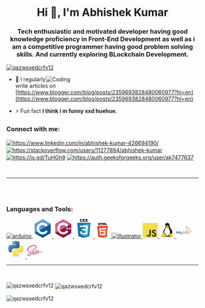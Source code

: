 <h1 align="center">Hi 👋, I'm Abhishek Kumar</h1>
<h3 align="center">Tech enthusiastic and motivated developer having good knowledge proficiency in Front-End Development as well as i am a competitive programmer having good problem solving skills. And currently exploring BLockchain Development.</h3>

<p align="left"> <a href="https://github.com/ryo-ma/github-profile-trophy"> <img src="https://github-profile-trophy.vercel.app/?username=qazwsxedcrfv12" alt="qazwsxedcrfv12" /></a> </p>


<img align="right" alt="Coding" width="400" src="https://cdn.dribbble.com/users/2646423/screenshots/5507196/computer.gif">



- 📝 I regularly write articles on [https://www.blogger.com/blog/posts/2359693828480060977?hl=en](https://www.blogger.com/blog/posts/2359693828480060977?hl=en)

- ⚡ Fun fact **I think i m funny xxd huehue.**

<h3 align="left">Connect with me:</h3>
<p align="left">
<a href="https://www.linkedin.com/in/abhishek-kumar-426694190/" target="blank"><img align="center" src="https://raw.githubusercontent.com/rahuldkjain/github-profile-readme-generator/neutral-icons/src/images/icons/Social/linked-in-alt.svg" alt="https://www.linkedin.com/in/abhishek-kumar-426694190/" height="30" width="40" /></a>
<a href="https://stackoverflow.com/users/11277894/abhishek-kumar" target="blank"><img align="center" src="https://raw.githubusercontent.com/rahuldkjain/github-profile-readme-generator/neutral-icons/src/images/icons/Social/stack-overflow.svg" alt="https://stackoverflow.com/users/11277894/abhishek-kumar" height="30" width="40" /></a>
<a href="https://www.hackerrank.com/lonewolf0987" target="blank"><img align="center" src="https://raw.githubusercontent.com/rahuldkjain/github-profile-readme-generator/neutral-icons/src/images/icons/Social/hackerrank.svg" alt="https://is.gd/TuHGh9" height="30" width="40" /></a>
<a href="https://auth.geeksforgeeks.org/user/ak7477637" target="blank"><img align="center" src="https://raw.githubusercontent.com/rahuldkjain/github-profile-readme-generator/neutral-icons/src/images/icons/Social/geeks-for-geeks.svg" alt="https://auth.geeksforgeeks.org/user/ak7477637" height="30" width="40" /></a>
</p>
<br>
<b><hr></b>
<br><br>

<h3 align="left">Languages and Tools:</h3>
<p align="left"> <a href="https://www.arduino.cc/" target="_blank"> <img src="https://cdn.worldvectorlogo.com/logos/arduino-1.svg" alt="arduino" width="50" height="50"/> </a> <a href="https://www.cprogramming.com/" target="_blank"> <img src="https://raw.githubusercontent.com/devicons/devicon/master/icons/c/c-original.svg" alt="c" width="50" height="50"/> </a> <a href="https://www.w3schools.com/cpp/" target="_blank"> <img src="https://raw.githubusercontent.com/devicons/devicon/master/icons/cplusplus/cplusplus-original.svg" alt="cplusplus" width="50" height="50"/> </a> <a href="https://www.w3schools.com/css/" target="_blank"> <img src="https://raw.githubusercontent.com/devicons/devicon/master/icons/css3/css3-original-wordmark.svg" alt="css3" width="50" height="50"/> </a> <a href="https://www.w3.org/html/" target="_blank"> <img src="https://raw.githubusercontent.com/devicons/devicon/master/icons/html5/html5-original-wordmark.svg" alt="html5" width="40" height="40"/> </a> <a href="https://www.adobe.com/in/products/illustrator.html" target="_blank"> <img src="https://www.vectorlogo.zone/logos/adobe_illustrator/adobe_illustrator-icon.svg" alt="illustrator" width="50" height="50"/> </a> <a href="https://developer.mozilla.org/en-US/docs/Web/JavaScript" target="_blank"> <img src="https://raw.githubusercontent.com/devicons/devicon/master/icons/javascript/javascript-original.svg" alt="javascript" width="40" height="40"/> </a> <a href="https://www.linux.org/" target="_blank"> <img src="https://raw.githubusercontent.com/devicons/devicon/master/icons/linux/linux-original.svg" alt="linux" width="40" height="40"/> </a> <a href="https://www.mysql.com/" target="_blank"> <img src="https://raw.githubusercontent.com/devicons/devicon/master/icons/mysql/mysql-original-wordmark.svg" alt="mysql" width="40" height="40"/> </a> <a href="https://www.python.org" target="_blank"> <img src="https://raw.githubusercontent.com/devicons/devicon/master/icons/python/python-original.svg" alt="python" width="50" height="50"/> </a> <a href="https://sass-lang.com" target="_blank"> <img src="https://raw.githubusercontent.com/devicons/devicon/master/icons/sass/sass-original.svg" alt="sass" width="40" height="40"/> </a> </p>

<hr>
<br>
<p><img align="left" src="https://github-readme-stats.vercel.app/api/top-langs?username=qazwsxedcrfv12&show_icons=true&locale=en&layout=compact" alt="qazwsxedcrfv12" /></p>

<p>&nbsp;<img align="center" src="https://github-readme-stats.vercel.app/api?username=qazwsxedcrfv12&show_icons=true&locale=en" alt="qazwsxedcrfv12" /></p>

<p><img align="center" src="https://github-readme-streak-stats.herokuapp.com/?user=qazwsxedcrfv12&" alt="qazwsxedcrfv12" /></p>
